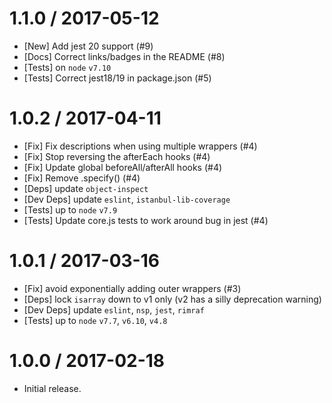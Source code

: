 1.1.0 / 2017-05-12
=================
  * [New] Add jest 20 support (#9)
  * [Docs] Correct links/badges in the README (#8)
  * [Tests] on `node` `v7.10`
  * [Tests] Correct jest18/19 in package.json (#5)

1.0.2 / 2017-04-11
=================
  * [Fix] Fix descriptions when using multiple wrappers (#4)
  * [Fix] Stop reversing the afterEach hooks (#4)
  * [Fix] Update global beforeAll/afterAll hooks (#4)
  * [Fix] Remove .specify() (#4)
  * [Deps] update `object-inspect`
  * [Dev Deps] update `eslint`, `istanbul-lib-coverage`
  * [Tests] up to `node` `v7.9`
  * [Tests] Update core.js tests to work around bug in jest (#4)

1.0.1 / 2017-03-16
=================
  * [Fix] avoid exponentially adding outer wrappers (#3)
  * [Deps] lock `isarray` down to v1 only (v2 has a silly deprecation warning)
  * [Dev Deps] update `eslint`, `nsp`, `jest`, `rimraf`
  * [Tests] up to `node` `v7.7`, `v6.10`, `v4.8`

1.0.0 / 2017-02-18
=================
  * Initial release.
